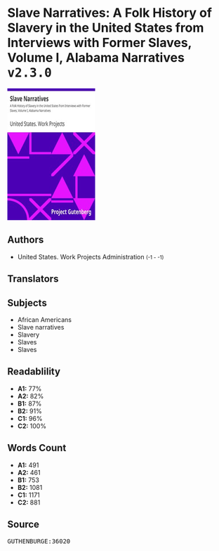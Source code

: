 # Slave Narratives: A Folk History of Slavery in the United States from Interviews with Former Slaves, Volume I, Alabama Narratives <kbd>v2.3.0</kbd>

![](./cover.medium.jpg "")

## Authors


 - United States. Work Projects Administration <small>(-1 - -1)</small>

## Translators



## Subjects


 - African Americans
 - Slave narratives
 - Slavery
 - Slaves
 - Slaves

## Readablility


 - **A1:** 77%
 - **A2:** 82%
 - **B1:** 87%
 - **B2:** 91%
 - **C1:** 96%
 - **C2:** 100%

## Words Count


 - **A1:** 491
 - **A2:** 461
 - **B1:** 753
 - **B2:** 1081
 - **C1:** 1171
 - **C2:** 881

## Source


<kbd>GUTHENBURGE:36020</kbd>
